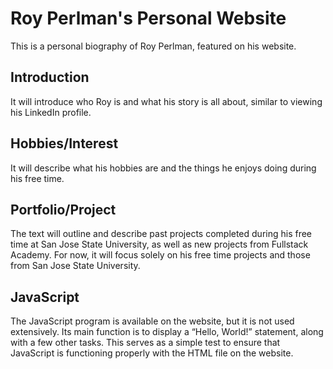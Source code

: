 # Roy Perlman's Personal Website

This is a personal biography of Roy Perlman, featured on his website. 

## Introduction

It will introduce who Roy is and what his story is all about, similar to viewing his LinkedIn profile.

## Hobbies/Interest

It will describe what his hobbies are and the things he enjoys doing during his free time. 

## Portfolio/Project

The text will outline and describe past projects completed during his free time at San Jose State University, as well as new projects from Fullstack Academy. For now, it will focus solely on his free time projects and those from San Jose State University.

## JavaScript

The JavaScript program is available on the website, but it is not used extensively. Its main function is to display a “Hello, World!” statement, along with a few other tasks. This serves as a simple test to ensure that JavaScript is functioning properly with the HTML file on the website.